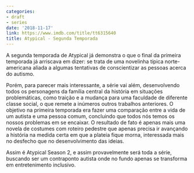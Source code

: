 ```yaml
---
categories:
- draft
- series
date: '2018-11-17'
link: https://www.imdb.com/title/tt6315640
title: Atypical - Segunda Temporada
---
```


A segunda temporada de Atypical já demonstra o que o final da primeira temporada já arriscava em dizer: se trata de uma novelinha típica norte-americana aliada a algumas tentativas de conscientizar as pessoas acerca do autismo.

Porém, para parecer mais interessante, a série vai além, desenvolvendo todos os personagens da família central da história em situações problemáticas, como traição e a mudança para uma faculdade de diferente classe social, o que remete a inúmeros outros trabalhos anteriores. O objetivo na primeira temporada era fazer uma comparação entre a vida de um autista e uma pessoa comum, concluindo que todos nós temos os nossos problemas em se encaixar. O resultado de fato é apenas mais uma novela de costumes com roteiro pedestre que apenas precisa ir avançando a história na medida certa em que a plateia fique morna, interessada mais no desfecho que no desenvolvimento das ideias.

Assim é Atypical Season 2, e assim provavelmente será toda a série, buscando ser um contraponto autista onde no fundo apenas se transforma em entretenimento inclusivo.